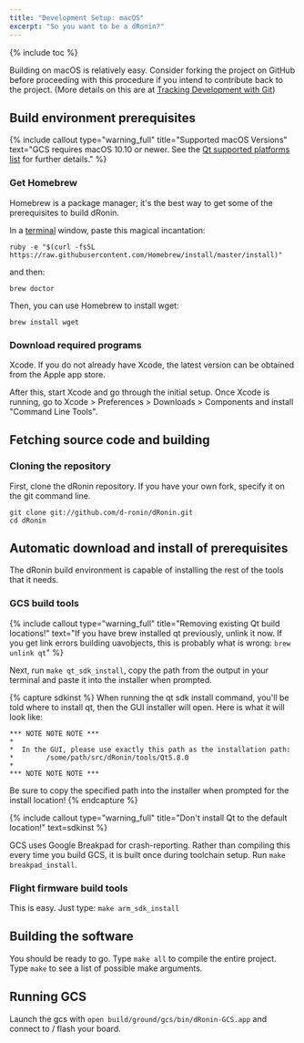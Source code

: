 ```yaml
---
title: "Development Setup: macOS"
excerpt: "So you want to be a dRonin?"
---
```

{% include toc %}

Building on macOS is relatively easy.  Consider forking the project on GitHub before proceeding with this procedure if you intend to contribute back to the project.  (More details on this are at [Tracking Development with Git](/docs/development-setup/tracking-development-with-git/))

## Build environment prerequisites

{% include callout type="warning_full" title="Supported macOS Versions" text="GCS requires macOS 10.10 or newer. See the [Qt supported platforms list](http://doc.qt.io/archives/qt-5.8/supported-platforms.html#supported-configurations) for further details." %}

### Get Homebrew

Homebrew is a package manager; it's the best way to get some of the prerequisites to build dRonin.

In a [terminal](http://www.google.com/search?q=osx+terminal+tutorial) window, paste this magical incantation:

```
ruby -e "$(curl -fsSL https://raw.githubusercontent.com/Homebrew/install/master/install)"
```

and then:

```
brew doctor
```

Then, you can use Homebrew to install wget:

```
brew install wget
```

### Download required programs

Xcode. If you do not already have Xcode, the latest version can be obtained from the Apple app store.

After this, start Xcode and go through the initial setup. Once Xcode is running, go to Xcode > Preferences > Downloads > Components and install "Command Line Tools".

## Fetching source code and building

### Cloning the repository

First, clone the dRonin repository.  If you have your own fork, specify it on the git command line.

```
git clone git://github.com/d-ronin/dRonin.git
cd dRonin
```

## Automatic download and install of prerequisites

The dRonin build environment is capable of installing the rest of the tools that it needs.

### GCS build tools

{% include callout type="warning_full" title="Removing existing Qt build locations!" text="If you have brew installed qt previously, unlink it now. If you get link errors building uavobjects, this is probably what is wrong: `brew unlink qt`" %}

Next, run `make qt_sdk_install`, copy the path from the output in your terminal and paste it into the installer when prompted.

{% capture sdkinst %}
When running the qt sdk install command, you'll be told where to install qt, then the GUI installer will open. Here is what it will look like:

```
*** NOTE NOTE NOTE ***
*
*  In the GUI, please use exactly this path as the installation path:
*        /some/path/src/dRonin/tools/Qt5.8.0
*
*** NOTE NOTE NOTE ***
```

Be sure to copy the specified path into the installer when prompted for the install location!
{% endcapture %}

{% include callout type="warning_full" title="Don't install Qt to the default location!" text=sdkinst %}

GCS uses Google Breakpad for crash-reporting. Rather than compiling this every time you build GCS, it is built once during toolchain setup. Run `make breakpad_install`.

### Flight firmware build tools

This is easy.  Just type: `make arm_sdk_install`

## Building the software

You should be ready to go. Type `make all` to compile the entire project. Type `make` to see a list of possible make arguments.

## Running GCS

Launch the gcs with `open build/ground/gcs/bin/dRonin-GCS.app` and connect to / flash your board.
